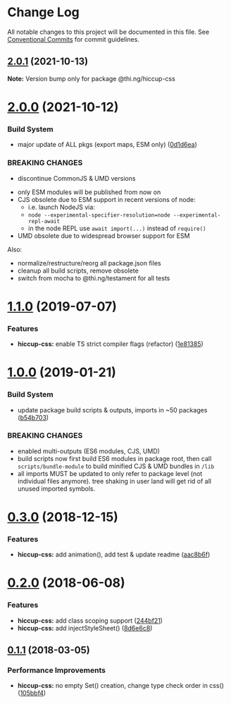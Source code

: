 # Change Log

All notable changes to this project will be documented in this file.
See [Conventional Commits](https://conventionalcommits.org) for commit guidelines.

## [2.0.1](https://github.com/thi-ng/umbrella/compare/@thi.ng/hiccup-css@2.0.0...@thi.ng/hiccup-css@2.0.1) (2021-10-13)

**Note:** Version bump only for package @thi.ng/hiccup-css





# [2.0.0](https://github.com/thi-ng/umbrella/compare/@thi.ng/hiccup-css@1.1.73...@thi.ng/hiccup-css@2.0.0) (2021-10-12)


### Build System

* major update of ALL pkgs (export maps, ESM only) ([0d1d6ea](https://github.com/thi-ng/umbrella/commit/0d1d6ea9fab2a645d6c5f2bf2591459b939c09b6))


### BREAKING CHANGES

* discontinue CommonJS & UMD versions

- only ESM modules will be published from now on
- CJS obsolete due to ESM support in recent versions of node:
  - i.e. launch NodeJS via:
  - `node --experimental-specifier-resolution=node --experimental-repl-await`
  - in the node REPL use `await import(...)` instead of `require()`
- UMD obsolete due to widespread browser support for ESM

Also:
- normalize/restructure/reorg all package.json files
- cleanup all build scripts, remove obsolete
- switch from mocha to @thi.ng/testament for all tests






#  [1.1.0](https://github.com/thi-ng/umbrella/compare/@thi.ng/hiccup-css@1.0.19...@thi.ng/hiccup-css@1.1.0) (2019-07-07) 

###  Features 

- **hiccup-css:** enable TS strict compiler flags (refactor) ([1e81385](https://github.com/thi-ng/umbrella/commit/1e81385)) 

#  [1.0.0](https://github.com/thi-ng/umbrella/compare/@thi.ng/hiccup-css@0.3.5...@thi.ng/hiccup-css@1.0.0) (2019-01-21) 

###  Build System 

- update package build scripts & outputs, imports in ~50 packages ([b54b703](https://github.com/thi-ng/umbrella/commit/b54b703)) 

###  BREAKING CHANGES 

- enabled multi-outputs (ES6 modules, CJS, UMD) 
- build scripts now first build ES6 modules in package root, then call   `scripts/bundle-module` to build minified CJS & UMD bundles in `/lib` 
- all imports MUST be updated to only refer to package level   (not individual files anymore). tree shaking in user land will get rid of   all unused imported symbols. 

#  [0.3.0](https://github.com/thi-ng/umbrella/compare/@thi.ng/hiccup-css@0.2.32...@thi.ng/hiccup-css@0.3.0) (2018-12-15) 

###  Features 

- **hiccup-css:** add animation(), add test & update readme ([aac8b6f](https://github.com/thi-ng/umbrella/commit/aac8b6f)) 

#  [0.2.0](https://github.com/thi-ng/umbrella/compare/@thi.ng/hiccup-css@0.1.24...@thi.ng/hiccup-css@0.2.0) (2018-06-08) 

###  Features 

- **hiccup-css:** add class scoping support ([244bf21](https://github.com/thi-ng/umbrella/commit/244bf21)) 
- **hiccup-css:** add injectStyleSheet() ([8d6e6c8](https://github.com/thi-ng/umbrella/commit/8d6e6c8)) 

##  [0.1.1](https://github.com/thi-ng/umbrella/compare/@thi.ng/hiccup-css@0.1.0...@thi.ng/hiccup-css@0.1.1) (2018-03-05) 

###  Performance Improvements 

- **hiccup-css:** no empty Set() creation, change type check order in css() ([105bbf4](https://github.com/thi-ng/umbrella/commit/105bbf4))
